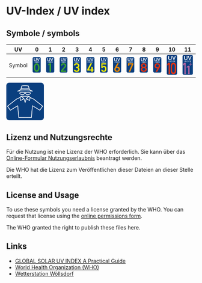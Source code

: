 # UV-Index / UV index

## Symbole / symbols

UV | 0 | 1 | 2 | 3 | 4 | 5 | 6 | 7 | 8 | 9 | 10 | 11 |
---|---|---|---|---|---|---|---|---|---|---|----|----|
Symbol | ![0](C_UV00.svg) | ![0](C_UV01.svg) | ![1](C_UV02.svg) | ![1](C_UV03.svg) | ![1](C_UV04.svg) | ![1](C_UV05.svg) | ![1](C_UV06.svg) | ![1](C_UV07.svg) | ![1](C_UV08.svg) | ![1](C_UV09.svg) | ![1](C_UV10.svg) | ![1](C_UV11.svg) |

![clothing](C_UVclothing.svg)

## Lizenz und Nutzungsrechte

Für die Nutzung ist eine Lizenz der WHO erforderlich. Sie kann über das
[Online-Formular Nutzungserlaubnis](https://www.who.int/about/policies/publishing/permissions)
beantragt werden.

Die WHO hat die Lizenz zum Veröffentlichen dieser Dateien an dieser Stelle
erteilt.

## License and Usage

To use these symbols you need a license granted by the WHO. You can request
that license using the 
[online permissions form](https://www.who.int/about/policies/publishing/permissions).

The WHO granted the right to publish these files here.

## Links

* [GLOBAL SOLAR UV INDEX A Practical Guide](https://iris.who.int/bitstream/handle/10665/42459/9241590076.pdf?sequence=1)
* [World Health Organization (WHO)](https://www.who.int)
* [Wetterstation Wöllsdorf](https://www.woellsdorf-wetter.de)
